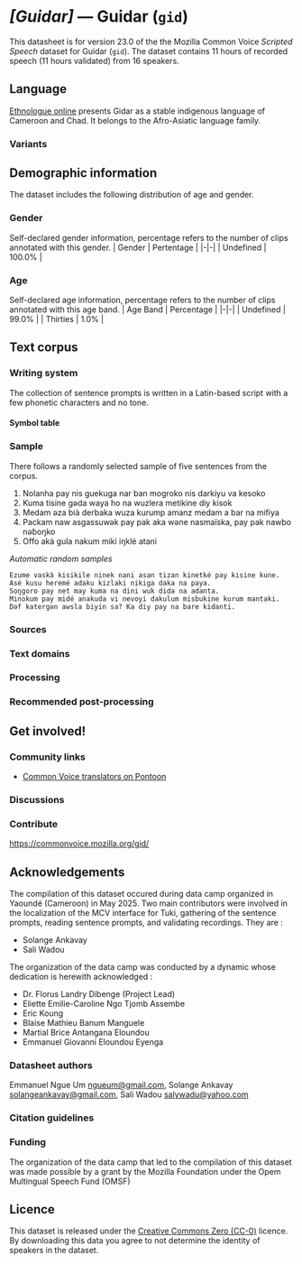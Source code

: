 # *[Guidar]* &mdash; Guidar (`gid`)
This datasheet is for version 23.0 of the the Mozilla Common Voice *Scripted Speech* dataset 
for Guidar (`gid`). The dataset contains 11 hours of recorded
speech (11 hours validated) from 16 speakers.

## Language
[Ethnologue online](https://www.ethnologue.com/language/gid/) presents Gidar as a stable indigenous language of Cameroon and Chad. It belongs to the Afro-Asiatic language family.
<!-- {{LANGUAGE_DESCRIPTION}} -->
<!-- Provide a brief (1-2 paragraph) description of your language -->

### Variants
<!-- {{VARIANT_DESCRIPTION}} -->
<!-- @ OPTIONAL @ -->
<!-- Describe the variants (MCV variants) of your language -->

## Demographic information
The dataset includes the following distribution of age and gender.
<!-- You can get a lot of the information in this section from https://analyzer.cv-toolbox.web.tr/browse -->

### Gender
Self-declared gender information, percentage refers to the number of clips annotated with this gender.
| Gender | Pertentage |
|-|-|
| Undefined | 100.0% |
<!-- {{GENDER_TABLE}} -->
<!-- @ AUTOMATICALLY GENERATED @ -->
<!-- | Gender | Frequency |
|--------|-----------|
| male, masculine | ? |
| undeclared | ? |
| female, feminine | ? | -->

### Age
Self-declared age information, percentage refers to the number of clips annotated with this age band.
| Age Band | Percentage |
|-|-|
| Undefined | 99.0% |
| Thirties | 1.0% |
<!-- {{AGE_TABLE}} -->
<!-- @ AUTOMATICALLY GENERATED @ -->
<!-- | Age band | Frequency |
|----------|-----------|
| teens | ? |
| twenties | ? |
| thirties | ? |
| fourties | ? |
| fifties | ? |
   ...if other age ranges are present in your data, add rows... -->

## Text corpus
<!-- {{TEXT_CORPUS_DESCRIPTION}} -->
<!-- @ OPTIONAL @ -->
<!-- An overview of the text corpus, with information such as average length (in characters and words) of validated sentences. -->

### Writing system
The collection of sentence prompts is written in a Latin-based script with a few phonetic characters and no tone.
<!-- {{WRITING_SYSTEM_DESCRIPTION}} -->
<!-- @ OPTIONAL @ -->
<!-- A description of the writing system (or writing systems) used in the text corpus -->

#### Symbol table
<!-- {{ALPHABET_TABLE}} -->
<!-- @ OPTIONAL @ -->
<!-- If the writing system is alphabetic, you can include the valid alphabet here -->

### Sample
There follows a randomly selected sample of five sentences from the corpus.

1. Nolanha pay nis guekuga nar ban mogroko nis darkiyu va kesoko
2. Kuma tisine gəda waya ho na wuzlera metikine diy kisok
3. Medam əza bià derbaka wuza kurump amanz medam a bar na mifiya
4. Packam naw asgassuwək pay pak aka wəne nasmaïska, pay pak nawbo nəɓoŋko
5. Offo akà gula nakum miki iŋklé atani

*Automatic random samples*

```
Ezume vaskà kisikile ninek nani asan tizan kinetké pay kisine kune.
Asé kusu heremé adaku kizlaki nikiga daka na paya.
Soŋgoro pay net may kuma na dini wuk dida na adanta.
Minokum pay midé anakuda vi nevoyi dakulum misbukine kurum mantaki.
Dəf katergən awsla biyin sa? Ka diy pay na bare kidanti.
```
<!-- {{SENTENCES_SAMPLE}} -->

### Sources
<!-- {{SOURCES_LIST}} -->
<!-- @ OPTIONAL @ -->
<!-- A list of sentence sources, can be curated to the top-N -->

### Text domains
<!-- {{TEXT_DOMAIN_DESCRIPTION}} -->
<!-- @ OPTIONAL @ -->
<!-- What text domains are represented in the corpus? -->

### Processing
<!-- {{PROCESSING_DESCRIPTION}} -->
<!-- @ OPTIONAL @ -->
<!-- How has the text data been processed -->

### Recommended post-processing
<!-- {{RECOMMENDED_POSTPROCESSING_DESCRIPTION}} -->
<!-- @ OPTIONAL @ -->
<!-- What should people do before they use the data, for example Unicode normalisation -->

## Get involved!

### Community links

* [Common Voice translators on Pontoon](https://pontoon.mozilla.org/gid/common-voice/contributors/)
<!-- {{COMMUNITY_LINKS_LIST}} -->
<!-- @ OPTIONAL @ -->
<!-- Links to community chats / fora -->

### Discussions
<!-- {{DISCUSSION_LINKS_LIST}} -->
<!-- @ OPTIONAL @ -->
<!-- Any links to discussions, for example on Discourse or other fora or blogs can be included here -->

### Contribute
https://commonvoice.mozilla.org/gid/
<!-- {{CONTRIBUTE_LINKS_LIST}} -->
<!-- Here you can include links for how to contribute to the dataset -->

## Acknowledgements
The compilation of this dataset occured during data camp organized in Yaoundé (Cameroon) in May 2025. Two main contributors were involved in the localization of the MCV interface for Tuki, gathering of the sentence prompts, reading sentence prompts, and validating recordings. They are :
- Solange Ankavay
- Sali Wadou

The organization of the data camp was conducted by a dynamic whose dedication is herewith acknowledged :
- Dr. Florus Landry Dibenge (Project Lead)
- Eliette Emilie-Caroline Ngo Tjomb Assembe
- Eric Koung
- Blaise Mathieu Banum Manguele
- Martial Brice Antangana Eloundou
- Emmanuel Giovanni Eloundou Eyenga

### Datasheet authors
Emmanuel Ngue Um <ngueum@gmail.com>, Solange Ankavay <solangeankavay@gmail.com>, Sali Wadou <salywadu@yahoo.com>
<!-- {{DATASHEET_AUTHORS_LIST}} -->
<!-- A list in the format of: Your Name <email@email.com> -->

### Citation guidelines
<!-- {{CITATION_DESCRIPTION}} -->
<!-- @ OPTIONAL @ -->
<!-- If you published a paper and would like people to cite it, you can include the BiBTeX here -->

### Funding
The organization of the data camp that led to the compilation of this dataset was made possible by a grant by the Mozilla Foundation under the Opem Multingual Speech Fund (OMSF)
<!-- {{FUNDING_DESCRIPTION}} -->
<!-- @ OPTIONAL @ -->
<!-- If you received any funding, you can include the acknowledgement here -->

## Licence
This dataset is released under the [Creative Commons Zero (CC-0)](https://creativecommons.org/public-domain/cc0/) licence. By downloading this data
you agree to not determine the identity of speakers in the dataset.